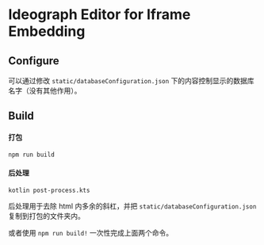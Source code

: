 # Ideograph Editor for Iframe Embedding

## Configure

可以通过修改 `static/databaseConfiguration.json` 下的内容控制显示的数据库名字（没有其他作用）。


## Build

#### 打包
```shell
npm run build
```

#### 后处理
```shell
kotlin post-process.kts
```
后处理用于去除 html 内多余的斜杠，并把 `static/databaseConfiguration.json` 复制到打包的文件夹内。

或者使用 `npm run build!` 一次性完成上面两个命令。